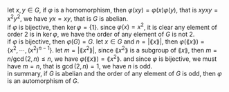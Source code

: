 let $x,y\in G$, if $\varphi$ is a homomorphism, then $\varphi(xy)=\varphi(x)\varphi(y)$, that is $xyxy=x^2y^2$, we have $yx=xy$, that is $G$ is abelian.  
if $\varphi$ is bijective, then $\ker \varphi=\{1\}$. since $\varphi(x)=x^2$, it is clear any element of order $2$ is in $\ker \varphi$, we have the order of any element of $G$ is not $2$.  
if $\varphi$ is bijective, then $\varphi(G)=G$. let $x \in G$ and $n=|\lang x \rang|$, then $\varphi(\lang x \rang)=\{x^2,\cdots,(x^2)^{n-1}\}$. let $m=|\lang x^2 \rang|$, since $\lang x^2 \rang$ is a subgroup of $\lang x \rang$, then $m=n/\gcd(2,n)\le n$, we have $\varphi(\lang x \rang)=\lang x^2 \rang$. and since $\varphi$ is bijective, we must have $m=n$, that is $\gcd(2,n)=1$, we have $n$ is odd.  
in summary, if $G$ is abelian and the order of any element of $G$ is odd, then $\varphi$ is an automorphism of $G$.